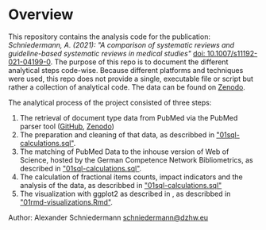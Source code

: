 # Overview
This repository contains the analysis code for the publication: *Schniedermann, A. (2021): "A comparison of systematic reviews and guideline-based systematic reviews in medical studies"* [doi: 10.1007/s11192-021-04199-0](https://doi.org/10.1007/s11192-021-04199-0). The purpose of this repo is to document the different analytical steps code-wise. Because different platforms and techniques were used, this repo does not provide a single, executable file or script but rather a collection of analytical code.
The data can be found on [Zenodo](https://doi.org/10.5281/zenodo.14277542).

The analytical process of the project consisted of three steps:
1. The retrieval of document type data from PubMed via the PubMed parser tool ([GitHub](https://github.com/TheMetrifiedMe/pubmedparser), [Zenodo](https://doi.org/10.5281/zenodo.14015253)) 
2. The preparation and cleaning of that data, as describbed in ["01sql-calculations.sql"](./01sql-calculations.sql).
3. The matching of PubMed Data to the inhouse version of Web of Science, hosted by the German Competence Network Bibliometrics, as described in ["01sql-calculations.sql"](./01sql-calculations.sql).
4. The calculation of fractional items counts, impact indicators and the analysis of the data, as describbed in ["01sql-calculations.sql"](./01sql-calculations.sql)
5. The visualization with ggplot2 as described in , as describbed in ["01rmd-visualizations.Rmd"](./01rmd-visualizations.Rmd.r).

Author: Alexander Schniedermann
schniedermann@dzhw.eu
